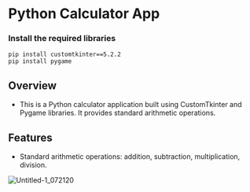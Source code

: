 # Python Calculator App

### Install the required libraries
    pip install customtkinter==5.2.2
    pip install pygame
    
## Overview
- This is a Python calculator application built using CustomTkinter and Pygame libraries. It provides standard arithmetic operations.

## Features
- Standard arithmetic operations: addition, subtraction, multiplication, division.
 
![Untitled-1_072120](https://github.com/Thisal-D/Standard-Calculator/assets/93121062/e1aae02e-6f2d-413a-92de-938e64006185)
